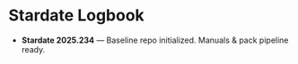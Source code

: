 # Stardate Logbook

- **Stardate 2025.234** — Baseline repo initialized. Manuals & pack pipeline ready.
